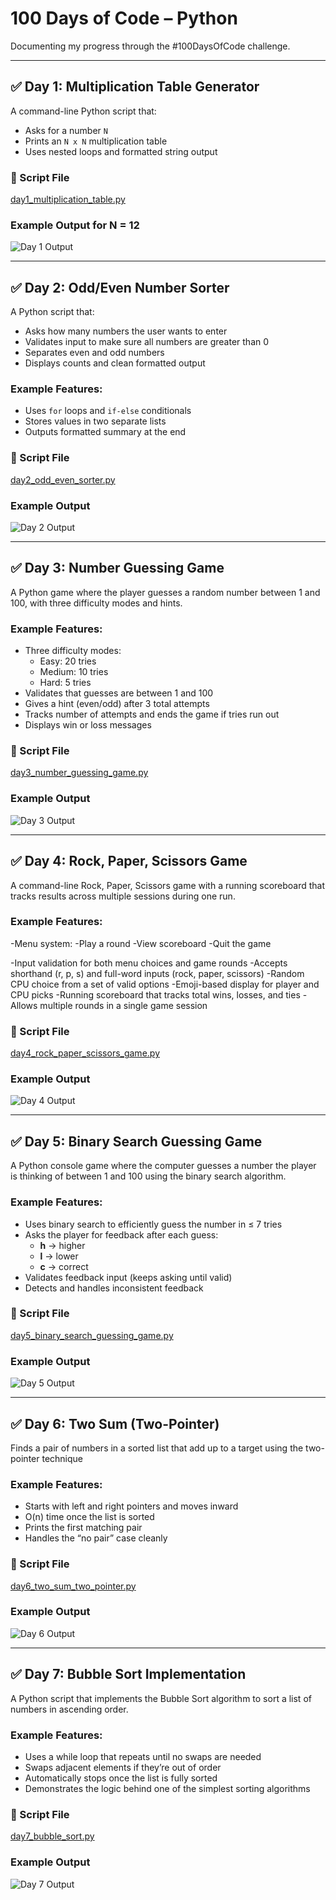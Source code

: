 # 100 Days of Code – Python

Documenting my progress through the #100DaysOfCode challenge.

---

## ✅ Day 1: Multiplication Table Generator

A command-line Python script that:
- Asks for a number `N`
- Prints an `N x N` multiplication table
- Uses nested loops and formatted string output

### 📂 Script File
[day1_multiplication_table.py](day1_multiplication_table.py)

### Example Output for N = 12
![Day 1 Output](images/day1_output.png)

---

## ✅ Day 2: Odd/Even Number Sorter

A Python script that:
- Asks how many numbers the user wants to enter
- Validates input to make sure all numbers are greater than 0
- Separates even and odd numbers
- Displays counts and clean formatted output

### Example Features:
- Uses `for` loops and `if-else` conditionals
- Stores values in two separate lists
- Outputs formatted summary at the end

### 📂 Script File
[day2_odd_even_sorter.py](day2_odd_even_sorter.py)

### Example Output
![Day 2 Output](images/day2_output.png)

---

## ✅ Day 3: Number Guessing Game

A Python game where the player guesses a random number between 1 and 100, with three difficulty modes and hints.

### Example Features:
- Three difficulty modes:
  - Easy: 20 tries
  - Medium: 10 tries
  - Hard: 5 tries
- Validates that guesses are between 1 and 100
- Gives a hint (even/odd) after 3 total attempts
- Tracks number of attempts and ends the game if tries run out
- Displays win or loss messages

### 📂 Script File
[day3_number_guessing_game.py](day3_number_guessing_game.py)

### Example Output
![Day 3 Output](images/day3_output.png)

---

## ✅ Day 4: Rock, Paper, Scissors Game

A command-line Rock, Paper, Scissors game with a running scoreboard that tracks results across multiple sessions during one run.

### Example Features:
-Menu system:
  -Play a round
  -View scoreboard
  -Quit the game

-Input validation for both menu choices and game rounds
-Accepts shorthand (r, p, s) and full-word inputs (rock, paper, scissors)
-Random CPU choice from a set of valid options
-Emoji-based display for player and CPU picks
-Running scoreboard that tracks total wins, losses, and ties
-Allows multiple rounds in a single game session

### 📂 Script File
[day4_rock_paper_scissors_game.py](day4_rock_paper_scissors_game.py)

### Example Output
![Day 4 Output](images/day4_output.png)

---

## ✅ Day 5: Binary Search Guessing Game

A Python console game where the computer guesses a number the player is thinking of between 1 and 100 using the binary search algorithm.

### Example Features:
- Uses binary search to efficiently guess the number in ≤ 7 tries
- Asks the player for feedback after each guess:
  - **h** → higher
  - **l** → lower
  - **c** → correct
- Validates feedback input (keeps asking until valid)
- Detects and handles inconsistent feedback

### 📂 Script File
[day5_binary_search_guessing_game.py](day5_binary_search_guessing_game.py)

### Example Output
![Day 5 Output](images/day5_output.png)

---

## ✅ Day 6: Two Sum (Two-Pointer)

Finds a pair of numbers in a sorted list that add up to a target using the two-pointer technique

### Example Features:
- Starts with left and right pointers and moves inward
- O(n) time once the list is sorted
- Prints the first matching pair
- Handles the “no pair” case cleanly

### 📂 Script File
[day6_two_sum_two_pointer.py](day6_two_sum_two_pointer.py)

### Example Output
![Day 6 Output](images/day6_output.png)

---

## ✅ Day 7: Bubble Sort Implementation

A Python script that implements the Bubble Sort algorithm to sort a list of numbers in ascending order.

### Example Features:
- Uses a while loop that repeats until no swaps are needed
- Swaps adjacent elements if they’re out of order
- Automatically stops once the list is fully sorted
- Demonstrates the logic behind one of the simplest sorting algorithms

### 📂 Script File
[day7_bubble_sort.py](day7_bubble_sort.py)

### Example Output
![Day 7 Output](images/day7_output.png)